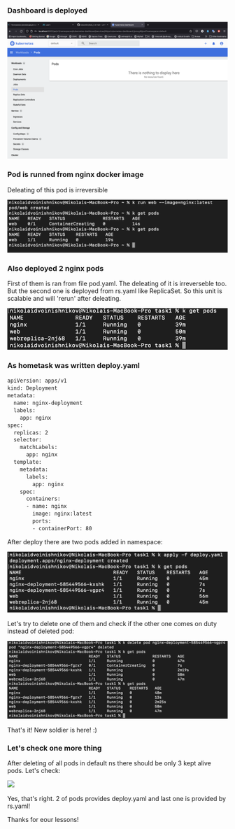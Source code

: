 ### Dashboard is deployed
![](screenshots/1.png)

### Pod is runned from nginx docker image

Deleating of this pod is irreversible

![](screenshots/2.png)

### Also deployed 2 nginx pods

First of them is ran from file pod.yaml. The deleating of it is irreverseble too. But the second one is deployed from rs.yaml like ReplicaSet. So this unit is scalable and will 'rerun' after deleating.

![](screenshots/3.png)

### As hometask was written deploy.yaml

```bash
apiVersion: apps/v1
kind: Deployment
metadata:
  name: nginx-deployment
  labels:
    app: nginx
spec:
  replicas: 2
  selector:
    matchLabels:
      app: nginx
  template:
    metadata:
      labels:
        app: nginx
    spec:
      containers:
      - name: nginx
        image: nginx:latest
        ports:
        - containerPort: 80
```

After deploy there are two pods added in namespace:

![](screenshots/4.png)

Let's try to delete one of them and check if the other one comes on duty instead of deleted pod:

![](screenshots/5.png)

That's it! New soldier is here! :)

### Let's check one more thing

After deleting of all pods in default ns there should be only 3 kept alive pods. 
Let's check:

![](screenshot/6.png)

Yes, that's right. 2 of pods provides deploy.yaml and last one is provided by rs.yaml!

Thanks for eour lessons!

